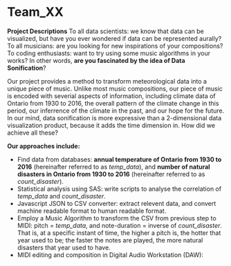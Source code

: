 # Team_XX
**Project Descriptions**
To all data scientists: we know that data can be visualized, but have you ever wondered if data can be represented aurally? To all musicians: are you looking for new inspirations of your compositions? To coding enthusiasts: want to try using some music algorithms in your works? In other words, **are you fascinated by the idea of Data Sonification**? 

Our project provides a method to transform meteorological data into a unique piece of music. Unlike most music compositions, our piece of music is encoded with severial aspects of information, including climate data of Ontario from 1930 to 2016, the overall pattern of the climate change in this period, our inferrence of the climate in the past, and our hope for the future. In our mind, data sonification is more expressive than a 2-dimensional data visualization product, because it adds the time dimension in. How did we achieve all these?

**Our approaches include:**
- Find data from databases: **annual temperature of Ontario from 1930 to 2016** (hereinafter referred to as *temp_data*), and **number of natural disasters in Ontario from 1930 to 2016** (hereinafter referred to as *count_disaster*).
- Statistical analysis using SAS: write scripts to analyse the correlation of *temp_data* and *count_disaster*. 
- Javascript JSON to CSV converter: extract relevent data, and convert machine readable format to human readable format.
- Employ a Music Algorithm to transform the CSV from previous step to MIDI: pitch = *temp_data*, and note-duration = inverse of *count_disaster*. That is, at a specific instant of time, the higher a pitch is, the hotter that year used to be; the faster the notes are played, the more natural disasters that year used to have.
- MIDI editing and composition in Digital Audio Workstation (DAW):  


